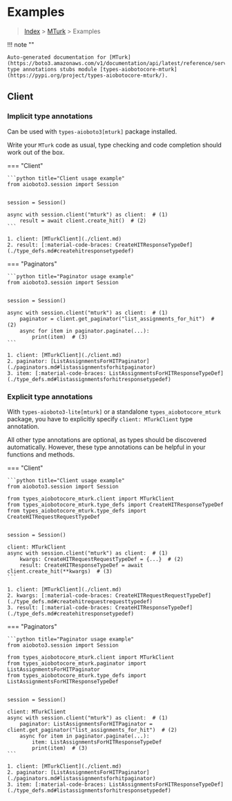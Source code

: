 # Examples

> [Index](../README.md) > [MTurk](./README.md) > Examples

!!! note ""

    Auto-generated documentation for [MTurk](https://boto3.amazonaws.com/v1/documentation/api/latest/reference/services/mturk.html#MTurk)
    type annotations stubs module [types-aiobotocore-mturk](https://pypi.org/project/types-aiobotocore-mturk/).

## Client

### Implicit type annotations

Can be used with `types-aioboto3[mturk]` package installed.

Write your `MTurk` code as usual,
type checking and code completion should work out of the box.



=== "Client"

    ```python title="Client usage example"
    from aioboto3.session import Session


    session = Session()

    async with session.client("mturk") as client:  # (1)
        result = await client.create_hit()  # (2)
    ```

    1. client: [MTurkClient](./client.md)
    2. result: [:material-code-braces: CreateHITResponseTypeDef](./type_defs.md#createhitresponsetypedef) 



=== "Paginators"

    ```python title="Paginator usage example"
    from aioboto3.session import Session


    session = Session()

    async with session.client("mturk") as client:  # (1)
        paginator = client.get_paginator("list_assignments_for_hit")  # (2)
        async for item in paginator.paginate(...):
            print(item)  # (3)
    ```

    1. client: [MTurkClient](./client.md)
    2. paginator: [ListAssignmentsForHITPaginator](./paginators.md#listassignmentsforhitpaginator)
    3. item: [:material-code-braces: ListAssignmentsForHITResponseTypeDef](./type_defs.md#listassignmentsforhitresponsetypedef) 




### Explicit type annotations

With `types-aioboto3-lite[mturk]`
or a standalone `types_aiobotocore_mturk` package, you have to explicitly specify
`client: MTurkClient` type annotation.

All other type annotations are optional, as types should be discovered automatically.
However, these type annotations can be helpful in your functions and methods.


=== "Client"

    ```python title="Client usage example"
    from aioboto3.session import Session

    from types_aiobotocore_mturk.client import MTurkClient
    from types_aiobotocore_mturk.type_defs import CreateHITResponseTypeDef
    from types_aiobotocore_mturk.type_defs import CreateHITRequestRequestTypeDef


    session = Session()

    client: MTurkClient
    async with session.client("mturk") as client:  # (1)
        kwargs: CreateHITRequestRequestTypeDef = {...}  # (2)
        result: CreateHITResponseTypeDef = await client.create_hit(**kwargs)  # (3)
    ```

    1. client: [MTurkClient](./client.md)
    2. kwargs: [:material-code-braces: CreateHITRequestRequestTypeDef](./type_defs.md#createhitrequestrequesttypedef) 
    3. result: [:material-code-braces: CreateHITResponseTypeDef](./type_defs.md#createhitresponsetypedef) 



=== "Paginators"

    ```python title="Paginator usage example"
    from aioboto3.session import Session

    from types_aiobotocore_mturk.client import MTurkClient
    from types_aiobotocore_mturk.paginator import ListAssignmentsForHITPaginator
    from types_aiobotocore_mturk.type_defs import ListAssignmentsForHITResponseTypeDef


    session = Session()

    client: MTurkClient
    async with session.client("mturk") as client:  # (1)
        paginator: ListAssignmentsForHITPaginator = client.get_paginator("list_assignments_for_hit")  # (2)
        async for item in paginator.paginate(...):
            item: ListAssignmentsForHITResponseTypeDef
            print(item)  # (3)
    ```

    1. client: [MTurkClient](./client.md)
    2. paginator: [ListAssignmentsForHITPaginator](./paginators.md#listassignmentsforhitpaginator)
    3. item: [:material-code-braces: ListAssignmentsForHITResponseTypeDef](./type_defs.md#listassignmentsforhitresponsetypedef) 




